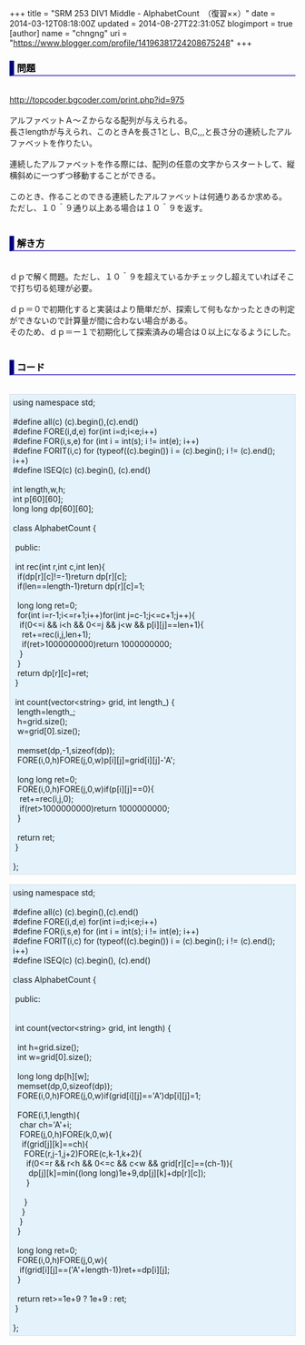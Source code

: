 +++
title = "SRM 253 DIV1 Middle - AlphabetCount　（復習××）"
date = 2014-03-12T08:18:00Z
updated = 2014-08-27T22:31:05Z
blogimport = true 
[author]
	name = "chngng"
	uri = "https://www.blogger.com/profile/14196381724208675248"
+++

<div dir="ltr" style="text-align: left;" trbidi="on"><h3 style="border-bottom: 2px solid slateblue; border-left: 8px solid navy; color: black; padding: 0px 0px 1px 5px;">問題 </h3><br /><a href="http://topcoder.bgcoder.com/print.php?id=975" target="_blank">http://topcoder.bgcoder.com/print.php?id=975</a><br /><br />アルファベットＡ～Ｚからなる配列が与えられる。<br />長さlengthが与えられ、このときAを長さ1とし、B,C,,,と長さ分の連続したアルファベットを作りたい。<br /><br />連続したアルファベットを作る際には、配列の任意の文字からスタートして、縦横斜めに一つずつ移動することができる。<br /><br />このとき、作ることのできる連続したアルファベットは何通りあるか求める。<br />ただし、１０＾９通り以上ある場合は１０＾９を返す。<br /><br /><h3 style="border-bottom: 2px solid slateblue; border-left: 8px solid navy; color: black; padding: 0px 0px 1px 5px;">解き方 </h3><br />ｄｐで解く問題。ただし、１０＾９を超えているかチェックし超えていればそこで打ち切る処理が必要。<br /><br />ｄｐ＝０で初期化すると実装はより簡単だが、探索して何もなかったときの判定ができないので計算量が間に合わない場合がある。<br />そのため、ｄｐ＝ー１で初期化して探索済みの場合は０以上になるようにした。<br /><br /><h3 style="border-bottom: 2px solid slateblue; border-left: 8px solid navy; color: black; padding: 0px 0px 1px 5px;">コード </h3><br /><div style="background-color: #e3f2fb; border: 1px dotted #CCCCCC; padding: 5px;">using namespace std;<br /><br />#define all(c) (c).begin(),(c).end()<br />#define FORE(i,d,e) for(int i=d;i&lt;e;i++)<br />#define FOR(i,s,e) for (int i = int(s); i != int(e); i++)<br />#define FORIT(i,c) for (typeof((c).begin()) i = (c).begin(); i != (c).end(); i++)<br />#define ISEQ(c) (c).begin(), (c).end()<br /><br />int length,w,h;<br />int p[60][60];<br />long long dp[60][60];<br /><br />class AlphabetCount {<br /><br /><span class="Apple-tab-span" style="white-space: pre;"> </span>public:<br /><br /><span class="Apple-tab-span" style="white-space: pre;"> </span>int rec(int r,int c,int len){<br /><span class="Apple-tab-span" style="white-space: pre;">  </span>if(dp[r][c]!=-1)return dp[r][c];<br /><span class="Apple-tab-span" style="white-space: pre;">  </span>if(len==length-1)return dp[r][c]=1;<br /><br /><span class="Apple-tab-span" style="white-space: pre;">  </span>long long ret=0;<br /><span class="Apple-tab-span" style="white-space: pre;">  </span>for(int i=r-1;i&lt;=r+1;i++)for(int j=c-1;j&lt;=c+1;j++){<br /><span class="Apple-tab-span" style="white-space: pre;">   </span>if(0&lt;=i &amp;&amp; i&lt;h &amp;&amp; 0&lt;=j &amp;&amp; j&lt;w &amp;&amp; p[i][j]==len+1){<br /><span class="Apple-tab-span" style="white-space: pre;">    </span>ret+=rec(i,j,len+1);<br /><span class="Apple-tab-span" style="white-space: pre;">    </span>if(ret&gt;1000000000)return 1000000000;<br /><span class="Apple-tab-span" style="white-space: pre;">   </span>}<br /><span class="Apple-tab-span" style="white-space: pre;">  </span>}<br /><span class="Apple-tab-span" style="white-space: pre;">  </span>return dp[r][c]=ret;<br /><span class="Apple-tab-span" style="white-space: pre;"> </span>}<br /><br /><span class="Apple-tab-span" style="white-space: pre;"> </span>int count(vector&lt;string&gt; grid, int length_) {<br /><span class="Apple-tab-span" style="white-space: pre;">  </span>length=length_;<br /><span class="Apple-tab-span" style="white-space: pre;">  </span>h=grid.size();<br /><span class="Apple-tab-span" style="white-space: pre;">  </span>w=grid[0].size();<br /><br /><span class="Apple-tab-span" style="white-space: pre;">  </span>memset(dp,-1,sizeof(dp));<br /><span class="Apple-tab-span" style="white-space: pre;">  </span>FORE(i,0,h)FORE(j,0,w)p[i][j]=grid[i][j]-'A';<br /><br /><span class="Apple-tab-span" style="white-space: pre;">  </span>long long ret=0;<br /><span class="Apple-tab-span" style="white-space: pre;">  </span>FORE(i,0,h)FORE(j,0,w)if(p[i][j]==0){<br /><span class="Apple-tab-span" style="white-space: pre;">   </span>ret+=rec(i,j,0);<br /><span class="Apple-tab-span" style="white-space: pre;">   </span>if(ret&gt;1000000000)return 1000000000;<br /><span class="Apple-tab-span" style="white-space: pre;">  </span>}<br /><br /><span class="Apple-tab-span" style="white-space: pre;">  </span>return ret;<br /><span class="Apple-tab-span" style="white-space: pre;"> </span>}<br /><br />};</div><br /><div style="background-color: #e3f2fb; border: 1px dotted #CCCCCC; padding: 5px;">using namespace std;<br /><br />#define all(c) (c).begin(),(c).end()<br />#define FORE(i,d,e) for(int i=d;i&lt;e;i++)<br />#define FOR(i,s,e) for (int i = int(s); i != int(e); i++)<br />#define FORIT(i,c) for (typeof((c).begin()) i = (c).begin(); i != (c).end(); i++)<br />#define ISEQ(c) (c).begin(), (c).end()<br /><br />class AlphabetCount {<br /><br /><span class="Apple-tab-span" style="white-space: pre;"> </span>public:<br /><br /><br /><span class="Apple-tab-span" style="white-space: pre;"> </span>int count(vector&lt;string&gt; grid, int length) {<br /><br /><span class="Apple-tab-span" style="white-space: pre;">  </span>int h=grid.size();<br /><span class="Apple-tab-span" style="white-space: pre;">  </span>int w=grid[0].size();<br /><br /><span class="Apple-tab-span" style="white-space: pre;">  </span>long long dp[h][w];<br /><span class="Apple-tab-span" style="white-space: pre;">  </span>memset(dp,0,sizeof(dp));<br /><span class="Apple-tab-span" style="white-space: pre;">  </span>FORE(i,0,h)FORE(j,0,w)if(grid[i][j]=='A')dp[i][j]=1;<br /><br /><span class="Apple-tab-span" style="white-space: pre;">  </span>FORE(i,1,length){<br /><span class="Apple-tab-span" style="white-space: pre;">   </span>char ch='A'+i;<br /><span class="Apple-tab-span" style="white-space: pre;">   </span>FORE(j,0,h)FORE(k,0,w){<br /><span class="Apple-tab-span" style="white-space: pre;">    </span>if(grid[j][k]==ch){<br /><span class="Apple-tab-span" style="white-space: pre;">     </span>FORE(r,j-1,j+2)FORE(c,k-1,k+2){<br /><span class="Apple-tab-span" style="white-space: pre;">      </span>if(0&lt;=r &amp;&amp; r&lt;h &amp;&amp; 0&lt;=c &amp;&amp; c&lt;w &amp;&amp; grid[r][c]==(ch-1)){<br /><span class="Apple-tab-span" style="white-space: pre;">       </span>dp[j][k]=min((long long)1e+9,dp[j][k]+dp[r][c]);<br /><span class="Apple-tab-span" style="white-space: pre;">      </span>}<br /><br /><span class="Apple-tab-span" style="white-space: pre;">     </span>}<br /><span class="Apple-tab-span" style="white-space: pre;">    </span>}<br /><span class="Apple-tab-span" style="white-space: pre;">   </span>}<br /><span class="Apple-tab-span" style="white-space: pre;">  </span>}<br /><br /><span class="Apple-tab-span" style="white-space: pre;">  </span>long long ret=0;<br /><span class="Apple-tab-span" style="white-space: pre;">  </span>FORE(i,0,h)FORE(j,0,w){<br /><span class="Apple-tab-span" style="white-space: pre;">   </span>if(grid[i][j]==('A'+length-1))ret+=dp[i][j];<br /><span class="Apple-tab-span" style="white-space: pre;">  </span>}<br /><br /><span class="Apple-tab-span" style="white-space: pre;">  </span>return ret&gt;=1e+9 ? 1e+9 : ret;<br /><span class="Apple-tab-span" style="white-space: pre;"> </span>}<br /><br />};</div></div>
